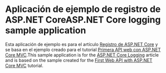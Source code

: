 # <a name="aspnet-core-logging-sample-application"></a><span data-ttu-id="f55db-101">Aplicación de ejemplo de registro de ASP.NET Core</span><span class="sxs-lookup"><span data-stu-id="f55db-101">ASP.NET Core logging sample application</span></span>

<span data-ttu-id="f55db-102">Esta aplicación de ejemplo es para el artículo [Registro de ASP.NET Core](https://docs.microsoft.com/aspnet/core/fundamentals/logging/index) y se basa en el ejemplo creado para el tutorial [Primera API web con ASP.NET Core MVC](https://docs.microsoft.com/aspnet/core/tutorials/first-web-api).</span><span class="sxs-lookup"><span data-stu-id="f55db-102">This sample application is for the [ASP.NET Core Logging](https://docs.microsoft.com/aspnet/core/fundamentals/logging/index) article and is based on the sample created for the [First Web API with ASP.NET Core MVC](https://docs.microsoft.com/aspnet/core/tutorials/first-web-api) tutorial.</span></span>
